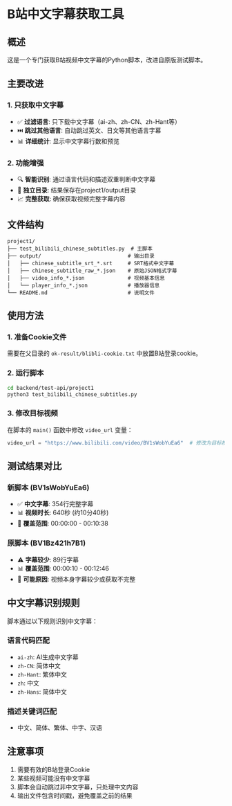 # B站中文字幕获取工具

## 概述
这是一个专门获取B站视频中文字幕的Python脚本，改进自原版测试脚本。

## 主要改进

### 1. 只获取中文字幕
- ✅ **过滤语言**: 只下载中文字幕（ai-zh、zh-CN、zh-Hant等）
- ⏭️ **跳过其他语言**: 自动跳过英文、日文等其他语言字幕
- 📊 **详细统计**: 显示中文字幕行数和预览

### 2. 功能增强
- 🔍 **智能识别**: 通过语言代码和描述双重判断中文字幕
- 📁 **独立目录**: 结果保存在project1/output目录
- 📈 **完整获取**: 确保获取视频完整字幕内容

## 文件结构
```
project1/
├── test_bilibili_chinese_subtitles.py  # 主脚本
├── output/                            # 输出目录
│   ├── chinese_subtitle_srt_*.srt     # SRT格式中文字幕
│   ├── chinese_subtitle_raw_*.json    # 原始JSON格式字幕
│   ├── video_info_*.json              # 视频基本信息
│   └── player_info_*.json             # 播放器信息
└── README.md                          # 说明文件
```

## 使用方法

### 1. 准备Cookie文件
需要在父目录的 `ok-result/blibli-cookie.txt` 中放置B站登录cookie。

### 2. 运行脚本
```bash
cd backend/test-api/project1
python3 test_bilibili_chinese_subtitles.py
```

### 3. 修改目标视频
在脚本的 `main()` 函数中修改 `video_url` 变量：
```python
video_url = "https://www.bilibili.com/video/BV1sWobYuEa6"  # 修改为目标视频
```

## 测试结果对比

### 新脚本 (BV1sWobYuEa6)
- ✅ **中文字幕**: 354行完整字幕
- 📊 **视频时长**: 640秒 (约10分40秒)
- 📄 **覆盖范围**: 00:00:00 - 00:10:38

### 原脚本 (BV1Bz421h7B1)  
- ⚠️ **字幕较少**: 89行字幕
- 📊 **覆盖范围**: 00:00:10 - 00:12:46
- 🤔 **可能原因**: 视频本身字幕较少或获取不完整

## 中文字幕识别规则

脚本通过以下规则识别中文字幕：

### 语言代码匹配
- `ai-zh`: AI生成中文字幕
- `zh-CN`: 简体中文
- `zh-Hant`: 繁体中文
- `zh`: 中文
- `zh-Hans`: 简体中文

### 描述关键词匹配
- 中文、简体、繁体、中字、汉语

## 注意事项
1. 需要有效的B站登录Cookie
2. 某些视频可能没有中文字幕
3. 脚本会自动跳过非中文字幕，只处理中文内容
4. 输出文件包含时间戳，避免覆盖之前的结果 